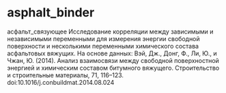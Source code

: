 # asphalt_binder
асфальт_связующее
Исследование корреляции между зависимыми и независимыми переменными для измерения энергии свободной поверхности и несколькими переменными химического состава асфальтовых вяжущих. На основе данных: Вэй, Дж., Донг, Ф., Ли, Ю., и Чжан, Ю. (2014). Анализ взаимосвязи между свободной поверхностной энергией и химическим составом битумного вяжущего. Строительство и строительные материалы, 71, 116–123. doi:10.1016/j.conbuildmat.2014.08.024

